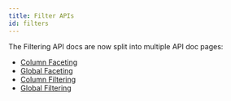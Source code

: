 ```yaml
---
title: Filter APIs
id: filters
---
```


<!-- Deprecated -->

The Filtering API docs are now split into multiple API doc pages:

- [Column Faceting](../column-faceting)
- [Global Faceting](../global-faceting)
- [Column Filtering](../column-filtering)
- [Global Filtering](../global-filtering)